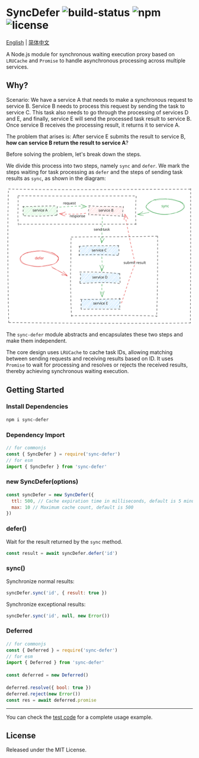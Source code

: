 # SyncDefer ![build-status](https://github.com/chakhsu/sync-defer/actions/workflows/ci.yml/badge.svg) ![npm](https://img.shields.io/npm/v/sync-defer) ![license](https://img.shields.io/npm/l/sync-defer)

[English](./README.md) | [简体中文](./README_CN.md)

A Node.js module for synchronous waiting execution proxy based on `LRUCache` and `Promise` to handle asynchronous processing across multiple services.

## Why?

Scenario: We have a service A that needs to make a synchronous request to service B. Service B needs to process this request by sending the task to service C. This task also needs to go through the processing of services D and E, and finally, service E will send the processed task result to service B. Once service B receives the processing result, it returns it to service A.

The problem that arises is: After service E submits the result to service B, **how can service B return the result to service A**?

Before solving the problem, let's break down the steps.

We divide this process into two steps, namely `sync` and `defer`. We mark the steps waiting for task processing as `defer` and the steps of sending task results as `sync`, as shown in the diagram:

![sync-defer](./docs/sync-defer.svg)

The `sync-defer` module abstracts and encapsulates these two steps and make them independent.

The core design uses `LRUCache` to cache task IDs, allowing matching between sending requests and receiving results based on ID. It uses `Promise` to wait for processing and resolves or rejects the received results, thereby achieving synchronous waiting execution.

## Getting Started

### Install Dependencies

```sh
npm i sync-defer
```

### Dependency Import

```js
// for commonjs
const { SyncDefer } = require('sync-defer')
// for esm
import { SyncDefer } from 'sync-defer'
```

### new SyncDefer(options)

```js
const syncDefer = new SyncDefer({
  ttl: 500, // Cache expiration time in milliseconds, default is 5 minutes
  max: 10 // Maximum cache count, default is 500
})
```

### defer()

Wait for the result returned by the `sync` method.

```js
const result = await syncDefer.defer('id')
```

### sync()

Synchronize normal results:

```js
syncDefer.sync('id', { result: true })
```

Synchronize exceptional results:

```js
syncDefer.sync('id', null, new Error())
```

### Deferred

```js
// for commonjs
const { Deferred } = require('sync-defer')
// for esm
import { Deferred } from 'sync-defer'

const deferred = new Deferred()

deferred.resolve({ bool: true })
deferred.reject(new Error())
const res = await deferred.promise
```

---

You can check the [test code](./test/index.test.ts) for a complete usage example.

## License

Released under the MIT License.
